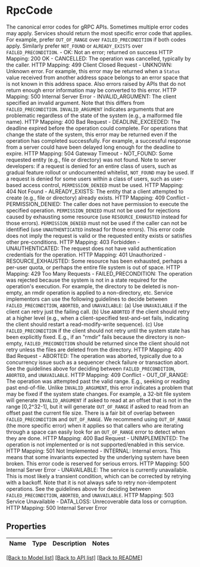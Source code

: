 # RpcCode

The canonical error codes for gRPC APIs.   Sometimes multiple error codes may apply.  Services should return the most specific error code that applies.  For example, prefer `OUT_OF_RANGE` over `FAILED_PRECONDITION` if both codes apply. Similarly prefer `NOT_FOUND` or `ALREADY_EXISTS` over `FAILED_PRECONDITION`.   - OK: Not an error; returned on success  HTTP Mapping: 200 OK  - CANCELLED: The operation was cancelled, typically by the caller.  HTTP Mapping: 499 Client Closed Request  - UNKNOWN: Unknown error.  For example, this error may be returned when a `Status` value received from another address space belongs to an error space that is not known in this address space.  Also errors raised by APIs that do not return enough error information may be converted to this error.  HTTP Mapping: 500 Internal Server Error  - INVALID_ARGUMENT: The client specified an invalid argument.  Note that this differs from `FAILED_PRECONDITION`.  `INVALID_ARGUMENT` indicates arguments that are problematic regardless of the state of the system (e.g., a malformed file name).  HTTP Mapping: 400 Bad Request  - DEADLINE_EXCEEDED: The deadline expired before the operation could complete. For operations that change the state of the system, this error may be returned even if the operation has completed successfully.  For example, a successful response from a server could have been delayed long enough for the deadline to expire.  HTTP Mapping: 504 Gateway Timeout  - NOT_FOUND: Some requested entity (e.g., file or directory) was not found.  Note to server developers: if a request is denied for an entire class of users, such as gradual feature rollout or undocumented whitelist, `NOT_FOUND` may be used. If a request is denied for some users within a class of users, such as user-based access control, `PERMISSION_DENIED` must be used.  HTTP Mapping: 404 Not Found  - ALREADY_EXISTS: The entity that a client attempted to create (e.g., file or directory) already exists.  HTTP Mapping: 409 Conflict  - PERMISSION_DENIED: The caller does not have permission to execute the specified operation. `PERMISSION_DENIED` must not be used for rejections caused by exhausting some resource (use `RESOURCE_EXHAUSTED` instead for those errors). `PERMISSION_DENIED` must not be used if the caller can not be identified (use `UNAUTHENTICATED` instead for those errors). This error code does not imply the request is valid or the requested entity exists or satisfies other pre-conditions.  HTTP Mapping: 403 Forbidden  - UNAUTHENTICATED: The request does not have valid authentication credentials for the operation.  HTTP Mapping: 401 Unauthorized  - RESOURCE_EXHAUSTED: Some resource has been exhausted, perhaps a per-user quota, or perhaps the entire file system is out of space.  HTTP Mapping: 429 Too Many Requests  - FAILED_PRECONDITION: The operation was rejected because the system is not in a state required for the operation's execution.  For example, the directory to be deleted is non-empty, an rmdir operation is applied to a non-directory, etc.  Service implementors can use the following guidelines to decide between `FAILED_PRECONDITION`, `ABORTED`, and `UNAVAILABLE`:  (a) Use `UNAVAILABLE` if the client can retry just the failing call.  (b) Use `ABORTED` if the client should retry at a higher level      (e.g., when a client-specified test-and-set fails, indicating the      client should restart a read-modify-write sequence).  (c) Use `FAILED_PRECONDITION` if the client should not retry until      the system state has been explicitly fixed.  E.g., if an \"rmdir\"      fails because the directory is non-empty, `FAILED_PRECONDITION`      should be returned since the client should not retry unless      the files are deleted from the directory.  HTTP Mapping: 400 Bad Request  - ABORTED: The operation was aborted, typically due to a concurrency issue such as a sequencer check failure or transaction abort.  See the guidelines above for deciding between `FAILED_PRECONDITION`, `ABORTED`, and `UNAVAILABLE`.  HTTP Mapping: 409 Conflict  - OUT_OF_RANGE: The operation was attempted past the valid range.  E.g., seeking or reading past end-of-file.  Unlike `INVALID_ARGUMENT`, this error indicates a problem that may be fixed if the system state changes. For example, a 32-bit file system will generate `INVALID_ARGUMENT` if asked to read at an offset that is not in the range [0,2^32-1], but it will generate `OUT_OF_RANGE` if asked to read from an offset past the current file size.  There is a fair bit of overlap between `FAILED_PRECONDITION` and `OUT_OF_RANGE`.  We recommend using `OUT_OF_RANGE` (the more specific error) when it applies so that callers who are iterating through a space can easily look for an `OUT_OF_RANGE` error to detect when they are done.  HTTP Mapping: 400 Bad Request  - UNIMPLEMENTED: The operation is not implemented or is not supported/enabled in this service.  HTTP Mapping: 501 Not Implemented  - INTERNAL: Internal errors.  This means that some invariants expected by the underlying system have been broken.  This error code is reserved for serious errors.  HTTP Mapping: 500 Internal Server Error  - UNAVAILABLE: The service is currently unavailable.  This is most likely a transient condition, which can be corrected by retrying with a backoff. Note that it is not always safe to retry non-idempotent operations.  See the guidelines above for deciding between `FAILED_PRECONDITION`, `ABORTED`, and `UNAVAILABLE`.  HTTP Mapping: 503 Service Unavailable  - DATA_LOSS: Unrecoverable data loss or corruption.  HTTP Mapping: 500 Internal Server Error

## Properties
Name | Type | Description | Notes
------------ | ------------- | ------------- | -------------

[[Back to Model list]](../README.md#documentation-for-models) [[Back to API list]](../README.md#documentation-for-api-endpoints) [[Back to README]](../README.md)


